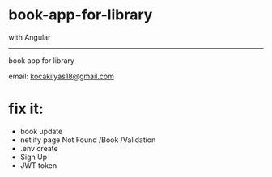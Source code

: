 # book-app-for-library

with Angular

<hr/>
book app for library

email: kocakilyas18@gmail.com


# fix it:

* book update
* netlify page Not Found /Book /Validation
* .env create
* Sign Up
* JWT token
